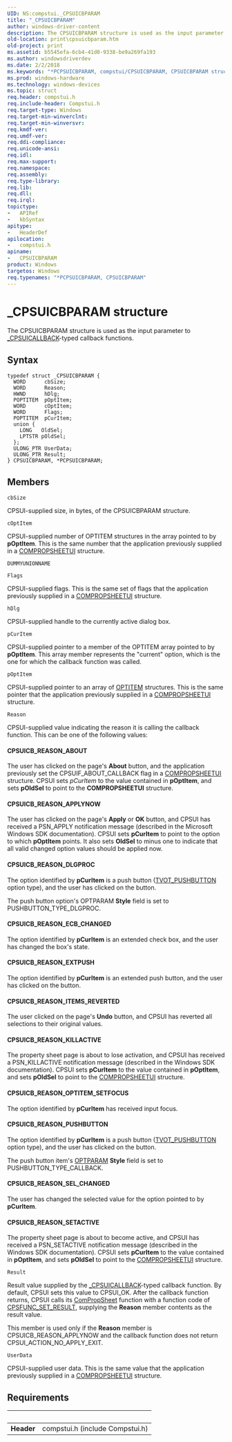 ```yaml
---
UID: NS:compstui._CPSUICBPARAM
title: "_CPSUICBPARAM"
author: windows-driver-content
description: The CPSUICBPARAM structure is used as the input parameter to _CPSUICALLBACK-typed callback functions.
old-location: print\cpsuicbparam.htm
old-project: print
ms.assetid: b5545efa-6cb4-41d0-9338-be9a269fa193
ms.author: windowsdriverdev
ms.date: 2/2/2018
ms.keywords: "*PCPSUICBPARAM, compstui/CPSUICBPARAM, CPSUICBPARAM structure [Print Devices], CPSUICBPARAM, PCPSUICBPARAM structure pointer [Print Devices], cpsuifnc_9e2d49ae-ecb6-4979-aacd-7dd954034e92.xml, _CPSUICBPARAM, compstui/PCPSUICBPARAM, PCPSUICBPARAM, print.cpsuicbparam"
ms.prod: windows-hardware
ms.technology: windows-devices
ms.topic: struct
req.header: compstui.h
req.include-header: Compstui.h
req.target-type: Windows
req.target-min-winverclnt: 
req.target-min-winversvr: 
req.kmdf-ver: 
req.umdf-ver: 
req.ddi-compliance: 
req.unicode-ansi: 
req.idl: 
req.max-support: 
req.namespace: 
req.assembly: 
req.type-library: 
req.lib: 
req.dll: 
req.irql: 
topictype:
-	APIRef
-	kbSyntax
apitype:
-	HeaderDef
apilocation:
-	compstui.h
apiname:
-	CPSUICBPARAM
product: Windows
targetos: Windows
req.typenames: "*PCPSUICBPARAM, CPSUICBPARAM"
---
```


# _CPSUICBPARAM structure
The CPSUICBPARAM structure is used as the input parameter to <a href="..\compstui\nc-compstui-_cpsuicallback.md">_CPSUICALLBACK</a>-typed callback functions.

## Syntax
````
typedef struct _CPSUICBPARAM {
  WORD      cbSize;
  WORD      Reason;
  HWND      hDlg;
  POPTITEM  pOptItem;
  WORD      cOptItem;
  WORD      Flags;
  POPTITEM  pCurItem;
  union {
    LONG   OldSel;
    LPTSTR pOldSel;
  };
  ULONG_PTR UserData;
  ULONG_PTR Result;
} CPSUICBPARAM, *PCPSUICBPARAM;
````

## Members


`cbSize`

CPSUI-supplied size, in bytes, of the CPSUICBPARAM structure.

`cOptItem`

CPSUI-supplied number of OPTITEM structures in the array pointed to by <b>pOptItem</b>. This is the same number that the application previously supplied in a <a href="..\compstui\ns-compstui-_compropsheetui.md">COMPROPSHEETUI</a> structure.

`DUMMYUNIONNAME`



`Flags`

CPSUI-supplied flags. This is the same set of flags that the application previously supplied in a <a href="..\compstui\ns-compstui-_compropsheetui.md">COMPROPSHEETUI</a> structure.

`hDlg`

CPSUI-supplied handle to the currently active dialog box.

`pCurItem`

CPSUI-supplied pointer to a member of the OPTITEM array pointed to by <b>pOptItem</b>. This array member represents the "current" option, which is the one for which the callback function was called.

`pOptItem`

CPSUI-supplied pointer to an array of <a href="..\compstui\ns-compstui-_optitem.md">OPTITEM</a> structures. This is the same pointer that the application previously supplied in a <a href="..\compstui\ns-compstui-_compropsheetui.md">COMPROPSHEETUI</a> structure.

`Reason`

CPSUI-supplied value indicating the reason it is calling the callback function. This can be one of the following values:





#### CPSUICB_REASON_ABOUT

The user has clicked on the page's <b>About</b> button, and the application previously set the CPSUIF_ABOUT_CALLBACK flag in a <a href="..\compstui\ns-compstui-_compropsheetui.md">COMPROPSHEETUI</a> structure. CPSUI sets <i>pCurItem</i> to the value contained in <b>pOptItem</b>, and sets <b>pOldSel</b> to point to the <b>COMPROPSHEETUI</b> structure.





#### CPSUICB_REASON_APPLYNOW

The user has clicked on the page's <b>Apply</b> or <b>OK</b> button, and CPSUI has received a PSN_APPLY notification message (described in the Microsoft Windows SDK documentation). CPSUI sets <b>pCurItem</b> to point to the option to which <b>pOptItem</b> points. It also sets <b>OldSel</b> to minus one to indicate that all valid changed option values should be applied now.





#### CPSUICB_REASON_DLGPROC

The option identified by <b>pCurItem</b> is a push button (<a href="https://msdn.microsoft.com/library/windows/hardware/ff562844">TVOT_PUSHBUTTON</a> option type), and the user has clicked on the button.

The push button option's OPTPARAM <b>Style</b> field is set to PUSHBUTTON_TYPE_DLGPROC.





#### CPSUICB_REASON_ECB_CHANGED

The option identified by <b>pCurItem</b> is an extended check box, and the user has changed the box's state.





#### CPSUICB_REASON_EXTPUSH

The option identified by <b>pCurItem</b> is an extended push button, and the user has clicked on the button.





#### CPSUICB_REASON_ITEMS_REVERTED

The user clicked on the page's <b>Undo</b> button, and CPSUI has reverted all selections to their original values.





#### CPSUICB_REASON_KILLACTIVE

The property sheet page is about to lose activation, and CPSUI has received a PSN_KILLACTIVE notification message (described in the Windows SDK documentation). CPSUI sets <b>pCurItem</b> to the value contained in <b>pOptItem</b>, and sets <b>pOldSel</b> to point to the <a href="..\compstui\ns-compstui-_compropsheetui.md">COMPROPSHEETUI</a> structure.





#### CPSUICB_REASON_OPTITEM_SETFOCUS

The option identified by <b>pCurItem</b> has received input focus.





#### CPSUICB_REASON_PUSHBUTTON

The option identified by <b>pCurItem</b> is a push button (<a href="https://msdn.microsoft.com/library/windows/hardware/ff562844">TVOT_PUSHBUTTON</a> option type), and the user has clicked on the button.

The push button item's <a href="..\compstui\ns-compstui-_optparam.md">OPTPARAM</a> <b>Style</b>  field is set to PUSHBUTTON_TYPE_CALLBACK.





#### CPSUICB_REASON_SEL_CHANGED

The user has changed the selected value for the option pointed to by <b>pCurItem</b>.





#### CPSUICB_REASON_SETACTIVE

The property sheet page is about to become active, and CPSUI has received a PSN_SETACTIVE notification message (described in the Windows SDK documentation). CPSUI sets <b>pCurItem</b> to the value contained in <b>pOptItem</b>, and sets <b>pOldSel</b> to point to the <a href="..\compstui\ns-compstui-_compropsheetui.md">COMPROPSHEETUI</a> structure.

`Result`

Result value supplied by the <a href="..\compstui\nc-compstui-_cpsuicallback.md">_CPSUICALLBACK</a>-typed callback function. By default, CPSUI sets this value to CPSUI_OK. After the callback function returns, CPSUI calls its <a href="https://msdn.microsoft.com/library/windows/hardware/ff546207">ComPropSheet</a> function with a function code of <a href="https://msdn.microsoft.com/library/windows/hardware/ff547087">CPSFUNC_SET_RESULT</a>, supplying the <b>Reason</b> member contents as the result value.

This member is used only if the <b>Reason</b> member is CPSUICB_REASON_APPLYNOW and the callback function does not return CPSUI_ACTION_NO_APPLY_EXIT.

`UserData`

CPSUI-supplied user data. This is the same value that the application previously supplied in a <a href="..\compstui\ns-compstui-_compropsheetui.md">COMPROPSHEETUI</a> structure.


## Requirements
| &nbsp; | &nbsp; |
| ---- |:---- |
| **Header** | compstui.h (include Compstui.h) |